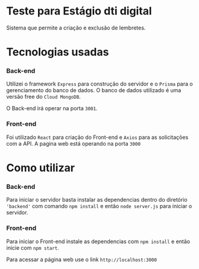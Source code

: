 # Teste para Estágio dti digital
Sistema que permite a criação e exclusão de lembretes.

# Tecnologias usadas
### Back-end

Utilizei o framework `Express` para construção do servidor e o `Prisma` para o gerenciamento do banco de dados.
O banco de dados utilizado é uma versão free do `Cloud MongoDB`.

O Back-end irá operar na porta `3001`.

### Front-end
Foi utilizado `React` para criação do Front-end e `Axios` para as solicitações com a API.
A pagina web está operando na porta `3000`



# Como utilizar 

### Back-end
Para iniciar o servidor basta instalar as dependencias dentro do diretório `'backend'` com comando `npm install` e então `node server.js` para iniciar o servidor.


### Front-end
Para iniciar o Front-end instale as dependencias com `npm install` e então inicie com `npm start`.

Para acessar a página web use o link `http://localhost:3000`

